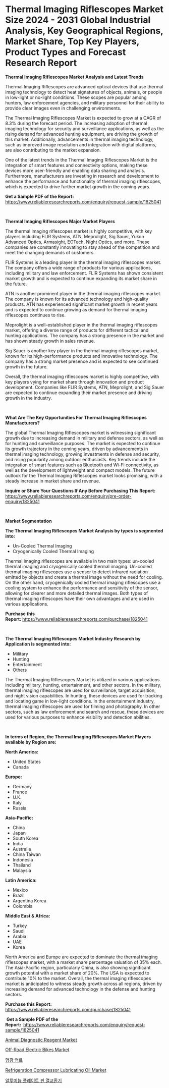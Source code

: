 <p><h1>Thermal Imaging Riflescopes Market Size 2024 - 2031 Global Industrial Analysis, Key Geographical Regions, Market Share, Top Key Players, Product Types and Forecast Research Report</h1></p><p><strong>Thermal Imaging Riflescopes Market Analysis and Latest Trends</strong></p>
<p><p>Thermal Imaging Riflescopes are advanced optical devices that use thermal imaging technology to detect heat signatures of objects, animals, or people in low-light or no-light conditions. These scopes are popular among hunters, law enforcement agencies, and military personnel for their ability to provide clear images even in challenging environments.</p><p>The Thermal Imaging Riflescopes Market is expected to grow at a CAGR of 8.3% during the forecast period. The increasing adoption of thermal imaging technology for security and surveillance applications, as well as the rising demand for advanced hunting equipment, are driving the growth of this market. Additionally, advancements in thermal imaging technology, such as improved image resolution and integration with digital platforms, are also contributing to the market expansion.</p><p>One of the latest trends in the Thermal Imaging Riflescopes Market is the integration of smart features and connectivity options, making these devices more user-friendly and enabling data sharing and analysis. Furthermore, manufacturers are investing in research and development to enhance the performance and functionality of thermal imaging riflescopes, which is expected to drive further market growth in the coming years.</p></p>
<p><strong>Get a Sample PDF of the Report:&nbsp;</strong> <a href="https://www.reliableresearchreports.com/enquiry/request-sample/1825041">https://www.reliableresearchreports.com/enquiry/request-sample/1825041</a></p>
<p>&nbsp;</p>
<p><strong>Thermal Imaging Riflescopes Major Market Players</strong></p>
<p><p>The thermal imaging riflescopes market is highly competitive, with key players including FLIR Systems, ATN, Meprolight, Sig Sauer, Yukon Advanced Optics, Armasight, EOTech, Night Optics, and more. These companies are constantly innovating to stay ahead of the competition and meet the changing demands of customers.</p><p>FLIR Systems is a leading player in the thermal imaging riflescopes market. The company offers a wide range of products for various applications, including military and law enforcement. FLIR Systems has shown consistent market growth and is expected to continue expanding its market share in the future.</p><p>ATN is another prominent player in the thermal imaging riflescopes market. The company is known for its advanced technology and high-quality products. ATN has experienced significant market growth in recent years and is expected to continue growing as demand for thermal imaging riflescopes continues to rise.</p><p>Meprolight is a well-established player in the thermal imaging riflescopes market, offering a diverse range of products for different tactical and hunting applications. The company has a strong presence in the market and has shown steady growth in sales revenue.</p><p>Sig Sauer is another key player in the thermal imaging riflescopes market, known for its high-performance products and innovative technology. The company has a strong market presence and is expected to see continued growth in the future.</p><p>Overall, the thermal imaging riflescopes market is highly competitive, with key players vying for market share through innovation and product development. Companies like FLIR Systems, ATN, Meprolight, and Sig Sauer are expected to continue expanding their market presence and driving growth in the industry.</p></p>
<p>&nbsp;</p>
<p><strong>What Are The Key Opportunities For Thermal Imaging Riflescopes Manufacturers?</strong></p>
<p><p>The global Thermal Imaging Riflescopes market is witnessing significant growth due to increasing demand in military and defense sectors, as well as for hunting and surveillance purposes. The market is expected to continue its growth trajectory in the coming years, driven by advancements in thermal imaging technology, growing investments in defense and security, and rising popularity among outdoor enthusiasts. Key trends include the integration of smart features such as Bluetooth and Wi-Fi connectivity, as well as the development of lightweight and compact models. The future outlook for the Thermal Imaging Riflescopes market looks promising, with a steady increase in market share and revenue.</p></p>
<p><strong>Inquire or Share Your Questions If Any Before Purchasing This Report:</strong> <a href="https://www.reliableresearchreports.com/enquiry/pre-order-enquiry/1825041">https://www.reliableresearchreports.com/enquiry/pre-order-enquiry/1825041</a></p>
<p>&nbsp;</p>
<p><strong>Market Segmentation</strong></p>
<p><strong>The Thermal Imaging Riflescopes Market Analysis by types is segmented into:</strong></p>
<p><ul><li>Un-Cooled Thermal Imaging</li><li>Cryogenically Cooled Thermal Imaging</li></ul></p>
<p><p>Thermal imaging riflescopes are available in two main types: un-cooled thermal imaging and cryogenically cooled thermal imaging. Un-cooled thermal imaging riflescopes use a sensor to detect infrared radiation emitted by objects and create a thermal image without the need for cooling. On the other hand, cryogenically cooled thermal imaging riflescopes use a cooling system to enhance the performance and sensitivity of the sensor, allowing for clearer and more detailed thermal images. Both types of thermal imaging riflescopes have their own advantages and are used in various applications.</p></p>
<p><strong>Purchase this Report:&nbsp;</strong><a href="https://www.reliableresearchreports.com/purchase/1825041">https://www.reliableresearchreports.com/purchase/1825041</a></p>
<p>&nbsp;</p>
<p><strong>The Thermal Imaging Riflescopes Market Industry Research by Application is segmented into:</strong></p>
<p><ul><li>Military</li><li>Hunting</li><li>Entertainment</li><li>Others</li></ul></p>
<p><p>The Thermal Imaging Riflescopes Market is utilized in various applications including military, hunting, entertainment, and other sectors. In the military, thermal imaging riflescopes are used for surveillance, target acquisition, and night vision capabilities. In hunting, these devices are used for tracking and locating game in low-light conditions. In the entertainment industry, thermal imaging riflescopes are used for filming and photography. In other sectors, such as law enforcement and search and rescue, these devices are used for various purposes to enhance visibility and detection abilities.</p></p>
<p>&nbsp;</p>
<p><strong>In terms of Region, the Thermal Imaging Riflescopes Market Players available by Region are:</strong></p>
<p>
    <p> <strong> North America: </strong>
        <ul>
            <li>United States</li>
            <li>Canada</li>
        </ul>
        </p> 
    <p> <strong> Europe: </strong>
        <ul>
            <li>Germany</li>
            <li>France</li>
            <li>U.K.</li>
            <li>Italy</li>
            <li>Russia</li>
        </ul>
        </p> 
    <p> <strong> Asia-Pacific: </strong>
        <ul>
            <li>China</li>
            <li>Japan</li>
            <li>South Korea</li>
            <li>India</li>
            <li>Australia</li>
            <li>China Taiwan</li>
            <li>Indonesia</li>
            <li>Thailand</li>
            <li>Malaysia</li>
        </ul>
        </p> 
    <p> <strong> Latin America: </strong>
        <ul>
            <li>Mexico</li>
            <li>Brazil</li>
            <li>Argentina Korea</li>
            <li>Colombia</li>
        </ul>
        </p> 
    <p> <strong> Middle East & Africa: </strong>
        <ul>
            <li>Turkey</li>
            <li>Saudi</li>
            <li>Arabia</li>
            <li>UAE</li>
            <li>Korea</li>
        </ul>
    </p>
    </p>
<p><p>North America and Europe are expected to dominate the thermal imaging riflescopes market, with a market share percentage valuation of 35% each. The Asia-Pacific region, particularly China, is also showing significant growth potential with a market share of 20%. The USA is expected to contribute 10% to the market. Overall, the thermal imaging riflescopes market is anticipated to witness steady growth across all regions, driven by increasing demand for advanced technology in the defense and hunting sectors.</p></p>
<p><strong>Purchase this Report: </strong><a href="https://www.reliableresearchreports.com/purchase/1825041">https://www.reliableresearchreports.com/purchase/1825041</a></p>
<p>&nbsp;<strong>Get a Sample PDF of the Report:&nbsp;&nbsp;</strong><a href="https://www.reliableresearchreports.com/enquiry/request-sample/1825041">https://www.reliableresearchreports.com/enquiry/request-sample/1825041</a></p>
<p><strong></strong></p>
<p><p><a href="https://issuu.com/reportprime-2/docs/animal-diagnostic-reagent-market-size-2030.pptx">Animal Diagnostic Reagent Market</a></p><p><a href="https://github.com/Sarissaschmalingtr6fz2739/Market-Research-Report-List-1/blob/main/off-road-electric-bikes-market.md">Off-Road Electric Bikes Market</a></p><p><a href="https://medium.com/@darianswift1922_33282/%ED%98%95%EA%B4%91-%EC%97%BC%EB%A3%8C-%EC%8B%9C%EC%9E%A5-%EA%B2%BD%EC%9F%81-%EB%B6%84%EC%84%9D-%EC%8B%9C%EC%9E%A5-%EB%8F%99%ED%96%A5-%EB%B0%8F-2031%EB%85%84%EA%B9%8C%EC%A7%80%EC%9D%98-%EC%98%88%EC%B8%A1-d9da21777dad">형광 염료</a></p><p><a href="https://issuu.com/reportprime-2/docs/refrigeration-compressor-lubricating-oil-market-si">Refrigeration Compressor Lubricating Oil Market</a></p><p><a href="https://medium.com/@moulafa/%EC%95%8C%EB%A3%A8%EB%AF%B8%EB%8A%84-%ED%8C%90%ED%98%95-%EC%97%B4%EA%B5%90%ED%99%98%EA%B8%B0-%EC%8B%9C%EC%9E%A5-%EB%8F%99%ED%96%A5-%EC%8B%9C%EC%9E%A5-%EB%8F%99%ED%96%A5-%EC%84%B1%EC%9E%A5-2024%EB%85%84%EB%B6%80%ED%84%B0-2031%EB%85%84%EA%B9%8C%EC%A7%80-%EC%98%88%EC%B8%A1-b0e455fe11ba">알루미늄 플레이트 핀 열교환기</a></p></p>
